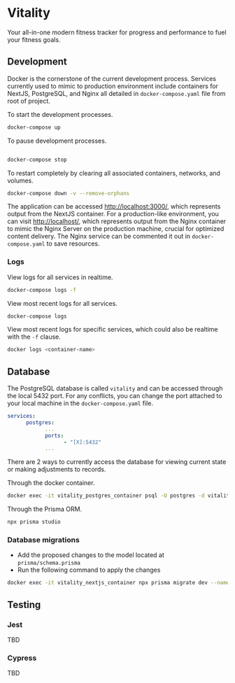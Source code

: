 # Vitality

Your all-in-one modern fitness tracker for progress and performance to fuel your fitness goals.

## Development

Docker is the cornerstone of the current development process. Services currently used to mimic to production environment include containers for NextJS, PostgreSQL, and Nginx all detailed in `docker-compose.yaml` file from root of project.

To start the development processes.

``` bash
docker-compose up 
```

To pause development processes.

```bash

docker-compose stop
```

To restart completely by clearing all associated containers, networks, and volumes.

```bash
docker-compose down -v --remove-orphans 
```

The application can be accessed [http://localhost:3000/](http://localhost:3000/), which represents output from the NextJS container. For a production-like environment, you can visit [http://localhost/](http://localhost/), which represents output from the Nginx container to mimic the Nginx Server on the production machine, crucial for optimized content delivery. The Nginx service can be commented it out in `docker-compose.yaml` to save resources.

### Logs

View logs for all services in realtime.

```bash
docker-compose logs -f
```

View most recent logs for all services.

```bash
docker-compose logs 
```

View most recent logs for specific services, which could also be realtime with the `-f` clause.

```bash
docker logs <container-name> 
```

## Database

The PostgreSQL database is called `vitality` and can be accessed through the local 5432 port. For any conflicts, you can change the port attached to your local machine in the `docker-compose.yaml` file.

``` yaml
services:
      postgres:   
            ...
            ports:
                  - "[X]:5432"
            ...
```

There are 2 ways to currently access the database for viewing current state or making adjustments to records.

Through the docker container.

``` bash
docker exec -it vitality_postgres_container psql -U postgres -d vitality
```

Through the Prisma ORM.

``` bash
npx prisma studio
```

### Database migrations

- Add the proposed changes to the model located at `prisma/schema.prisma`
- Run the following command to apply the changes

``` bash
docker exec -it vitality_nextjs_container npx prisma migrate dev --name <migration-name>
```

## Testing

### Jest

TBD

### Cypress

TBD
